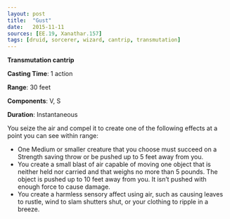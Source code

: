 ```yaml
---
layout: post
title:  "Gust"
date:   2015-11-11
sources: [EE.19, Xanathar.157]
tags: [druid, sorcerer, wizard, cantrip, transmutation]
---
```


**Transmutation cantrip**

**Casting Time**: 1 action

**Range**: 30 feet

**Components**: V, S

**Duration**: Instantaneous

You seize the air and compel it to create one of the following effects at a point you can see within range:

* One Medium or smaller creature that you choose must succeed on a Strength saving throw or be pushed up to 5 feet away from you.
* You create a small blast of air capable of moving one object that is neither held nor carried and that weighs no more than 5 pounds. The object is pushed up to 10 feet away from you. It isn’t pushed with enough force to cause damage.
* You create a harmless sensory affect using air, such as causing leaves to rustle, wind to slam shutters shut, or your clothing to ripple in a breeze.
